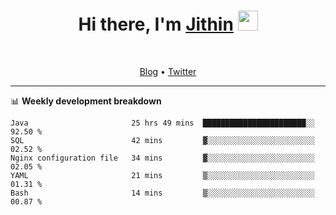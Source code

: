 <h1 align="center">Hi there, I'm <a href="https://jithset.github.io/" target="_blank">Jithin</a> <img
src="https://github.com/blackcater/blackcater/raw/main/images/Hi.gif" height="32" /></h1>

<br />

<p align="center">
  <a href="https://jithset.github.io">Blog</a> •
  <a href="https://twitter.com/jithset">Twitter</a>
</p>

---

📊 **Weekly development breakdown**

<!--START_SECTION:waka-->
```text
Java                       25 hrs 49 mins  ███████████████████████░░   92.50 % 
SQL                        42 mins         ▓░░░░░░░░░░░░░░░░░░░░░░░░   02.52 % 
Nginx configuration file   34 mins         ▓░░░░░░░░░░░░░░░░░░░░░░░░   02.05 % 
YAML                       21 mins         ▒░░░░░░░░░░░░░░░░░░░░░░░░   01.31 % 
Bash                       14 mins         ▒░░░░░░░░░░░░░░░░░░░░░░░░   00.87 % 
```
<!--END_SECTION:waka-->

